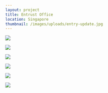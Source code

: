 ```yaml
---
layout: project
title: Entrust Office
location: Singapore
thumbnail: /images/uploads/entry-update.jpg
---
```


![](/images/uploads/lounge.jpg)

![](/images/uploads/meeting-room_jane-3-copcurtain.jpg)

![](/images/uploads/manager-room.jpg)

![](/images/uploads/bathroom.png)

![](/images/uploads/elevation-updated-loungeside.png)

![](/images/uploads/elevation-2-jane-3.jpg)
